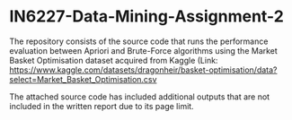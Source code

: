 # IN6227-Data-Mining-Assignment-2
The repository consists of the source code that runs the performance evaluation between Apriori and Brute-Force algorithms using the Market Basket Optimisation dataset acquired from Kaggle (Link: https://www.kaggle.com/datasets/dragonheir/basket-optimisation/data?select=Market_Basket_Optimisation.csv

The attached source code has included additional outputs that are not included in the written report due to its page limit.
